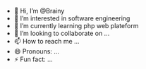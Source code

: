 - 👋 Hi, I’m @Brainy
- 👀 I’m interested in software engineering
- 🌱 I’m currently learning php web plateform
- 💞️ I’m looking to collaborate on ...
- 📫 How to reach me ...
- 😄 Pronouns: ...
- ⚡ Fun fact: ...

<!---
Brainy is a ✨ special ✨ repository because its `README.md` (this file) appears on your GitHub profile.
You can click the Preview link to take a look at your changes.
--->
